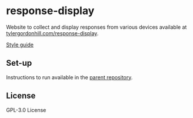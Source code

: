 # response-display

Website to collect and display responses from various devices available at [tylergordonhill.com/response-display](https://tylergordonhill.com/response-display).

[Style guide](https://github.com/TyHil/personal-website-styles)

## Set-up

Instructions to run available in the [parent repository](https://github.com/TyHil/personal-website#set-up).

## License

GPL-3.0 License

